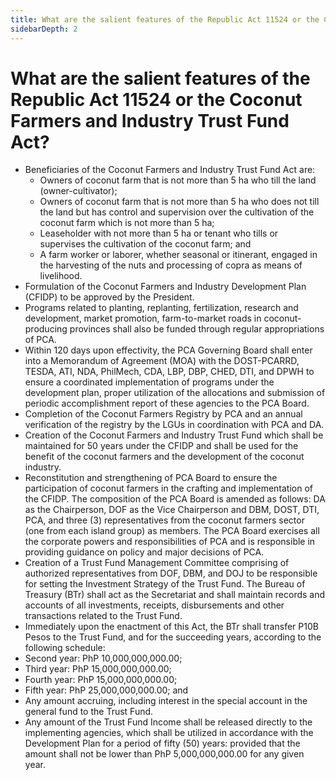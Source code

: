 ```yaml
---
title: What are the salient features of the Republic Act 11524 or the Coconut Farmers and Industry Trust Fund Act?
sidebarDepth: 2
---
```


# What are the salient features of the Republic Act 11524 or the Coconut Farmers and Industry Trust Fund Act?


 - Beneficiaries of the Coconut Farmers and Industry Trust Fund Act are:
     - Owners of coconut farm that is not more than 5 ha who till the land (owner-cultivator);
     - Owners of coconut farm that is not more than 5 ha who does not till the land but has control and supervision over the cultivation of the coconut farm which is not more than 5 ha;
     - Leaseholder with not more than 5 ha or tenant who tills or supervises the cultivation of the coconut farm; and
     - A farm worker or laborer, whether seasonal or itinerant, engaged in the harvesting of the nuts and processing of copra as means of livelihood.
 - Formulation of the Coconut Farmers and Industry Development Plan (CFIDP) to be approved by the President.
 - Programs related to planting, replanting, fertilization, research and development, market promotion, farm-to-market roads in coconut-producing provinces shall also be funded through regular appropriations of PCA.
 - Within 120 days upon effectivity, the PCA Governing Board shall enter into a Memorandum of Agreement (MOA) with the DOST-PCARRD, TESDA, ATI, NDA, PhilMech, CDA, LBP, DBP, CHED, DTI, and DPWH to ensure a coordinated implementation of programs under the development plan, proper utilization of the allocations and submission of periodic accomplishment report of these agencies to the PCA Board.
 - Completion of the Coconut Farmers Registry by PCA and an annual verification of the registry by the LGUs in coordination with PCA and DA.
 - Creation of the Coconut Farmers and Industry Trust Fund which shall be maintained for 50 years under the CFIDP and shall be used for the benefit of the coconut farmers and the development of the coconut industry.
 - Reconstitution and strengthening of PCA Board to ensure the participation of coconut farmers in the crafting and implementation of the CFIDP. The composition of the PCA Board is amended as follows: DA as the Chairperson, DOF as the Vice Chairperson and DBM, DOST, DTI, PCA, and three (3) representatives from the coconut farmers sector (one from each island group) as members. The PCA Board exercises all the corporate powers and responsibilities of PCA and is responsible in providing guidance on policy and major decisions of PCA.
 - Creation of a Trust Fund Management Committee comprising of authorized representatives from DOF, DBM, and DOJ to be responsible for setting the Investment Strategy of the Trust Fund. The Bureau of Treasury (BTr) shall act as the Secretariat and shall maintain records and accounts of all investments, receipts, disbursements and other transactions related to the Trust Fund. 
 - Immediately upon the enactment of this Act, the BTr shall transfer P10B Pesos to the Trust Fund, and for the succeeding years, according to the following schedule:
 - Second year: PhP 10,000,000,000.00;
 - Third year: PhP 15,000,000,000.00;
 - Fourth year: PhP 15,000,000,000.00;
 - Fifth year: PhP 25,000,000,000.00; and 
 - Any amount accruing, including interest in the special account in the general fund to the Trust Fund.
 - Any amount of the Trust Fund Income shall be released directly to the implementing agencies, which shall be utilized in accordance with the Development Plan for a period of fifty (50) years: provided that the amount shall not be lower than PhP 5,000,000,000.00 for any given year.
